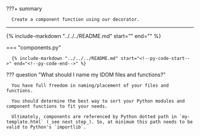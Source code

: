 ???+ summary

      Create a component function using our decorator.

---

{% include-markdown "../../../README.md" start="<!--py-header-start-->" end="<!--py-header-end-->" %}

=== "components.py"

      {% include-markdown "../../../README.md" start="<!--py-code-start-->" end="<!--py-code-end-->" %}

??? question "What should I name my IDOM files and functions?"

      You have full freedom in naming/placement of your files and functions.

      You should determine the best way to sort your Python modules and component functions to fit your needs.

      Ultimately, components are referenced by Python dotted path in `my-template.html` (_see next step_). So, at minimum this path needs to be valid to Python's `importlib`.
